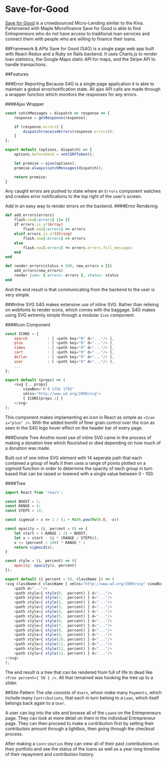 # Save-for-Good
[link]: http://www.save-for-good.com

[Save for Good][link] is a crowdsourced Micro-Lending similar to the Kiva. Parternered with Maple Microfinance Save for Good is able to find Entrepreneurs who do not have access to traditional loan services and connect them with people who are willing to finance their loans.

##Framework & APIs
Save for Good (S4G) is a single page web app built with React-Redux and a Ruby on Rails backend. It uses Charts.js to render loan statistics, the Google Maps static API for maps, and the Stripe API to handle transactions.

##Features

###Error Reporting
Because S4G is a single page application it is able to maintain a global error/notification state. All ajax API calls are made through a wrapper function which monitors the responses for any errors.

####Ajax Wrapper

```javascript
const catchMessages = dispatch => response => {
	response = getResponse(response);

	if (response.errors) {
		dispatch(receiveErrors(response.errors));
	}
};

export default (options, dispatch) => {
	options.beforeSend = setCSRFToken();

	let promise = ajax(options);
	promise.always(catchMessages(dispatch));

	return promise;
}
```

Any caught errors are pushed to state where an `Errors` component watches and creates error notifications to the top right of the user's screen.

Add in an easy way to render errors on the backend.
####Error Rendering

```ruby
def add_errors(errors)
	flash.now[:errors] ||= []
	if errors.is_a?(Array)
		flash.now[:errors] += errors
	elsif errors.is_a?(String)
		flash.now[:errors] << errors
	else
		flash.now[:errors] += errors.errors.full_messages
	end
end

def render_errors(status = 500, new_errors = [])
	add_errors(new_errors)
	render json: { errors: errors }, status: status
end
```

And the end result is that communicating from the backend to the user is very simple.

###Inline SVG
S4G makes extensive use of inline SVG. Rather than relieing on webfonts to render icons, which comes with the baggage. S4G makes using SVG extremly simple through a modular `Icon` component.

####Icon Component
```javascript
const ICONS = {
	search         : [ <path key="0" d="..."/> ],
	plus           : [ <path key="0" d="..."/> ],
	times          : [ <path key="0" d="..."/> ],
	cart           : [ <path key="0" d="..."/> ],
	dollar         : [ <path key="0" d="..."/> ],
	user           : [ <path key="0" d="..."/> ],
	...
};

export default (props) => (
	<svg {...props}
		viewBox="0 0 1792 1792" 
		xmlns="http://www.w3.org/2000/svg">
		{ ICONS[props.i] }
	</svg>
);
```

This component makes implamenting an icon in React as simple as `<Icon i="plus" />`. With the added benifit of finer grain control over the icon as seen in the S4G logo hover effect on the header bar of every page.


###Donate Tree
Anothe novel use of inline SVG came in the process of making a donation tree which flourished or died depending on how much of a donation was made.

Built out of one inline SVG element with 14 seperate path  that each contained a group of leafs it then uses a range of points plotted on a sigmoid function in order to determine the opacity of each group in turn based that can be raised or lowered with a single value between 0 - 100.

####Tree
```javascript
import React from 'react';

const BOOST = 1;
const RANGE = 4;
const STEPS = 14;

const sigmoid = x => 1 / (1 + Math.pow(Math.E, -x))

const opacity = (i, percent = 0) => {
	let start = (-RANGE / 2) + BOOST;
	let x = start - (i * (RANGE / STEPS));
	x += (percent / 100) * RANGE * 2
	return sigmoid(x);
}

const style = (i, percent) => ({
	opacity: opacity(i, percent)
});

export default ({ percent = 50, className }) => (
<svg className={ className } xmlns="http://www.w3.org/2000/svg" viewBox="0 0 442 443">
	<path d="..."/>
	<path style={ style(0,  percent) } d="..."/>
	<path style={ style(1,  percent) } d="..."/>
	<path style={ style(2,  percent) } d="..."/>
	<path style={ style(3,  percent) } d="..."/>
	<path style={ style(4,  percent) } d="..."/>
	<path style={ style(5,  percent) } d="..."/>
	<path style={ style(6,  percent) } d="..."/>
	<path style={ style(7,  percent) } d="..."/>
	<path style={ style(8,  percent) } d="..."/>
	<path style={ style(9,  percent) } d="..."/>
	<path style={ style(10, percent) } d="..."/>
	<path style={ style(11, percent) } d="..."/>
	<path style={ style(12, percent) } d="..."/>
	<path style={ style(13, percent) } d="..."/>
</svg>
);
```

The end result is a tree that can be rendered from full of life to dead like `<Tree percent={ 50 } />`. All that remained was hooking the tree up to a slider.

##Site Pattern
The site consists of `Users`, whom make many `Payments`, which include many `Contributions`, that each in turn belong to a `Loan`, which itself belongs back again to a `User`.

A user can log into the site and browse all of the `Loan`s on the Entrepreneurs page. They can look at more detail on them in the individual Entrepreneur page. They can then proceed to make a contribution first by setting their contribution amount through a lightbox, then going through the checkout process.

After making a `Contribution` they can view all of their past contributions on their portfolio and see the status of the loans as well as a year long timeline of their repayment and contribution history.